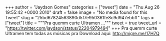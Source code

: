 
+++
author = "Jaydson Gomes"
categories = ["tweet"]
date = "Thu Aug 26 19:55:42 +0000 2010"
draft = false
image = "No media found for this Tweet"
slug = "25bd67824563890d5f7e950361fe8c9d947ebbff"
tags = ["tweet"]
title = """Pra quemm curte Ultramen ..."""
tweet = true
tweet_url = "https://twitter.com/jaydson/status/22204979494"
+++
Pra quemm curte Ultramen tem todas as músicas pra Download aqui: http://migre.me/17H7Q
